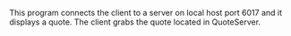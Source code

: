 This program connects the client to a server on local host port 6017 and it displays a quote. The client grabs the quote located in QuoteServer.
